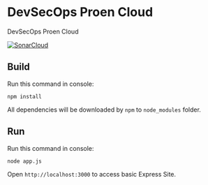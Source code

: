 # DevSecOps Proen Cloud
DevSecOps Proen Cloud

[![SonarCloud](https://sonarcloud.io/images/project_badges/sonarcloud-white.svg)](https://sonarcloud.io/summary/new_code?id=kubeops-learning_github-action-sonarcloud)

Build
-----

Run this command in console:

```
npm install
```

All dependencies will be downloaded by `npm` to `node_modules` folder.

Run
---

Run this command in console:

```
node app.js
```

Open `http://localhost:3000` to access basic Express Site.